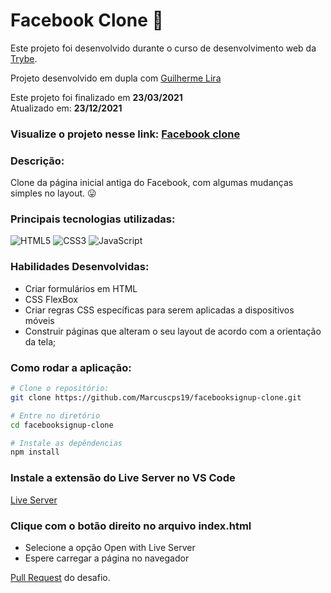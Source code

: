 # Facebook Clone :black_heart:

Este projeto foi desenvolvido durante o curso de desenvolvimento web da [Trybe](https://www.betrybe.com/).

Projeto desenvolvido em dupla com [Guilherme Lira](https://github.com/Gui-lira)

Este projeto foi finalizado em **23/03/2021** <br>
Atualizado em: **23/12/2021**

### Visualize o projeto nesse link: [Facebook clone](https://marcuscps19.github.io/facebooksignup-clone/)

### Descrição:
Clone da página inicial antiga do Facebook, com algumas mudanças simples no layout. :stuck_out_tongue:

### Principais tecnologias utilizadas:
![HTML5](https://img.shields.io/badge/html5-%23E34F26.svg?style=for-the-badge&logo=html5&logoColor=white)
![CSS3](https://img.shields.io/badge/css3-%231572B6.svg?style=for-the-badge&logo=css3&logoColor=white)
![JavaScript](https://img.shields.io/badge/javascript-%23323330.svg?style=for-the-badge&logo=javascript&logoColor=%23F7DF1E)

### Habilidades Desenvolvidas: 

- Criar formulários em HTML
- CSS FlexBox
- Criar regras CSS específicas para serem aplicadas a dispositivos móveis
- Construir páginas que alteram o seu layout de acordo com a orientação da tela;

### Como rodar a aplicação:

```bash
# Clone o repositório:
git clone https://github.com/Marcuscps19/facebooksignup-clone.git

# Entre no diretório
cd facebooksignup-clone

# Instale as depêndencias
npm install
```

### Instale a extensão do Live Server no VS Code
[Live Server](https://marketplace.visualstudio.com/items?itemName=ritwickdey.LiveServer)

### Clique com o botão direito no arquivo index.html
- Selecione a opção Open with Live Server
- Espere carregar a página no navegador

[Pull Request](https://github.com/tryber/sd-010-a-project-facebook-signup/pull/51) do desafio.